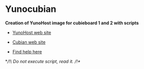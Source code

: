 Yunocubian
==========

**Creation of YunoHost image for cubieboard 1 and 2 with scripts**

* [YunoHost web site](https://yunohost.org/)

* [Cubian web site](http://cubian.org/)

* [Find help here](https://yunohost.org/#/install_on_cubieboard)

**/!\ Do not execute script, read it. /!\**
